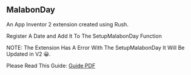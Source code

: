## MalabonDay

An App Inventor 2 extension created using Rush.

Register A Date and Add It To The SetupMalabonDay Function

NOTE: The Extension Has A Error With The SetupMalabonDay It Will Be Updated in V2 😀.

Please Read This Guide: <a href="https://drive.google.com/uc?export=download&id=1it-FaCYaxduhdmTo5Qr4nZHfvKyYRbsB">Guide PDF</a>
